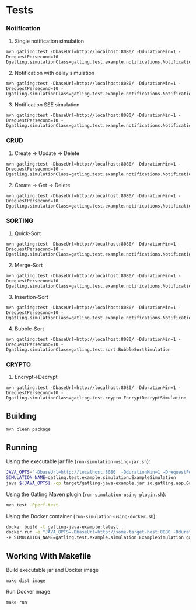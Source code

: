 # Tests

### Notification
1. Single notification simulation
```
mvn gatling:test -DbaseUrl=http://localhost:8080/ -DdurationMin=1 -DrequestPersecond=10 -Dgatling.simulationClass=gatling.test.example.notifications.NotificationSimulation
```
2. Notification with delay simulation
```
mvn gatling:test -DbaseUrl=http://localhost:8080/ -DdurationMin=1 -DrequestPersecond=10 -Dgatling.simulationClass=gatling.test.example.notifications.NotificationWithDelaySimulation
```
3. Notification SSE simulation
```
mvn gatling:test -DbaseUrl=http://localhost:8080/ -DdurationMin=1 -DrequestPersecond=10 -Dgatling.simulationClass=gatling.test.example.notifications.NotificationSseSimulation
```
### CRUD
1. Create -> Update -> Delete
```
mvn gatling:test -DbaseUrl=http://localhost:8080/ -DdurationMin=1 -DrequestPersecond=10 -Dgatling.simulationClass=gatling.test.example.notifications.NotificationSseSimulation
```
2. Create -> Get -> Delete
```
mvn gatling:test -DbaseUrl=http://localhost:8080/ -DdurationMin=1 -DrequestPersecond=10 -Dgatling.simulationClass=gatling.test.example.notifications.NotificationSseSimulation
```
### SORTING
1. Quick-Sort
```
mvn gatling:test -DbaseUrl=http://localhost:8080/ -DdurationMin=1 -DrequestPersecond=10 -Dgatling.simulationClass=gatling.test.example.notifications.NotificationSseSimulation
```
2. Merge-Sort
```
mvn gatling:test -DbaseUrl=http://localhost:8080/ -DdurationMin=1 -DrequestPersecond=10 -Dgatling.simulationClass=gatling.test.example.notifications.NotificationSseSimulation
```
3. Insertion-Sort
```
mvn gatling:test -DbaseUrl=http://localhost:8080/ -DdurationMin=1 -DrequestPersecond=10 -Dgatling.simulationClass=gatling.test.example.notifications.NotificationSseSimulation
```
4. Bubble-Sort
```
mvn gatling:test -DbaseUrl=http://localhost:8080/ -DdurationMin=1 -DrequestPersecond=10 -Dgatling.simulationClass=gatling.test.sort.BubbleSortSimulation
```
  
### CRYPTO
1. Encrypt->Decrypt
```
mvn gatling:test -DbaseUrl=http://localhost:8080/ -DdurationMin=1 -DrequestPersecond=10 -Dgatling.simulationClass=gatling.test.crypto.EncryptDecryptSimulation
```

## Building

```
mvn clean package
```

## Running

Using the executable jar file (`run-simulation-using-jar.sh`):

```bash
JAVA_OPTS="-DbaseUrl=http://localhost:8080  -DdurationMin=1 -DrequestPerSecond=10"
SIMULATION_NAME=gatling.test.example.simulation.ExampleSimulation
java ${JAVA_OPTS} -cp target/gatling-java-example.jar io.gatling.app.Gatling -s "${SIMULATION_NAME}"
```

Using the Gatling Maven plugin (`run-simulation-using-plugin.sh`):

```bash
mvn test -Pperf-test
```

Using the Docker container (`run-simulation-using-docker.sh`):

```bash
docker build -t gatling-java-example:latest .
docker run -e "JAVA_OPTS=-DbaseUrl=http://some-target-host:8080 -DdurationMin=1 -DrequestPerSecond=10" \
-e SIMULATION_NAME=gatling.test.example.simulation.ExampleSimulation gatling-java-example:latest
```

## Working With Makefile

Build executable jar and Docker image

```
make dist image
```

Run Docker image:

```
make run
```